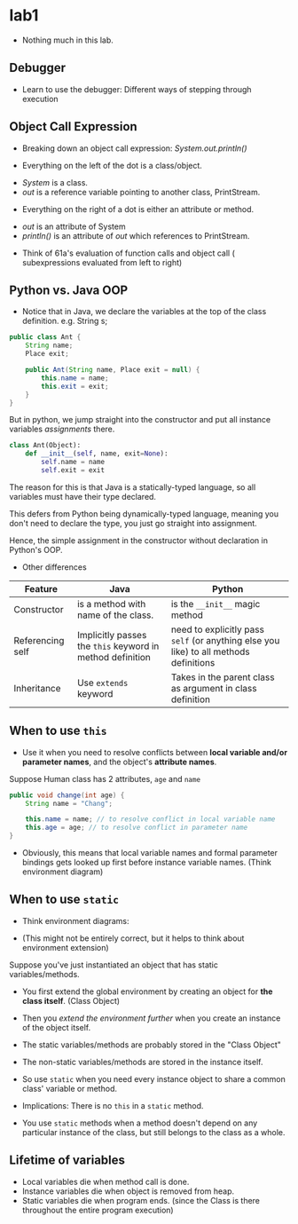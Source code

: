 lab1
===
* Nothing much in this lab.

## Debugger
* Learn to use the debugger: Different ways of stepping through execution

## Object Call Expression
* Breaking down an object call expression: *System.out.println()*

* Everything on the left of the dot is a class/object.
- *System* is a class.
- *out* is a reference variable pointing to another class, PrintStream.

* Everything on the right of a dot is either an attribute or method.
- *out* is an attribute of System
- *println()* is an attribute of *out* which references to PrintStream.

* Think of 61a's evaluation of function calls and object call (
subexpressions evaluated from left to right)


## Python vs. Java OOP
* Notice that in Java, we declare the variables at the top of
the class definition. e.g. String s; 

```java
public class Ant {
    String name;
    Place exit;

    public Ant(String name, Place exit = null) {
        this.name = name;
        this.exit = exit;
    }
}
```

But in python, we jump straight into the constructor and put all
instance variables *assignments* there.

```python
class Ant(Object):
    def __init__(self, name, exit=None):
        self.name = name
        self.exit = exit
```

The reason for this is that Java is a statically-typed language, so all
variables must have their type declared.

This defers from Python being dynamically-typed language, meaning you
don't need to declare the type, you just go straight into assignment.

Hence, the simple assignment in the constructor without declaration
in Python's OOP.

* Other differences

Feature | Java | Python
--- | --- | ---
Constructor | is a method with name of the class. | is the ```__init__``` magic method
Referencing self | Implicitly passes the ```this``` keyword in method definition | need to explicitly pass ```self``` (or anything else you like) to all methods definitions
Inheritance | Use ```extends``` keyword | Takes in the parent class as argument in class definition

## When to use ```this```

* Use it when you need to resolve conflicts between **local variable
and/or parameter names**, and the object's **attribute names**.

Suppose Human class has 2 attributes, ```age``` and ```name```

```java
public void change(int age) {
    String name = "Chang";

    this.name = name; // to resolve conflict in local variable name
    this.age = age; // to resolve conflict in parameter name
}
```

* Obviously, this means that local variable names and
formal parameter bindings gets looked up first before
instance variable names. (Think environment diagram)

## When to use ```static```

* Think environment diagrams:

* (This might not be entirely correct, but it helps to think about
environment extension)

Suppose you've just instantiated an object that has static variables/methods.

* You first extend the global environment by creating an object for
**the class itself**. (Class Object)
* Then you *extend the environment further* when you create an instance of the
object itself.

* The static variables/methods are probably stored in the "Class Object"
* The non-static variables/methods are stored in the instance itself.

* So use ```static``` when you need every instance object to
share a common class' variable or method.

* Implications: There is no ```this``` in a ```static``` method.
* You use ```static``` methods when a method doesn't depend
on any particular instance of the class, but still belongs to the
class as a whole.

## Lifetime of variables

* Local variables die when method call is done.
* Instance variables die when object is removed from heap.
* Static variables die when program ends. (since the Class is
there throughout the entire program execution)
